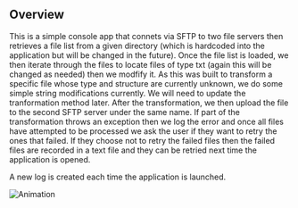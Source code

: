 ## Overview 

This is a simple console app that connets via SFTP to two file servers then retrieves a file list from a given directory (which is hardcoded into the application but will be changed in the future). Once the file list is loaded, we then iterate through the files to locate files of type txt (again this will be changed as needed) then we modfify it. As this was built to transform a specific file whose type and structure are currently unknown, we do some simple string modifications currently. We will need to update the tranformation method later. After the transformation, we then upload the file to the second SFTP server under the same name. If part of the transformation throws an exception then we log the error and once all files have attempted to be processed we ask the user if they want to retry the ones that failed. If they choose not to retry the failed files then the failed files are recorded in a text file and they can be retried next time the application is opened. 

A new log is created each time the application is launched.

![Animation](https://user-images.githubusercontent.com/54787437/226931904-cd3ac55b-11b3-40aa-a5ba-33721df2e1c7.gif)
